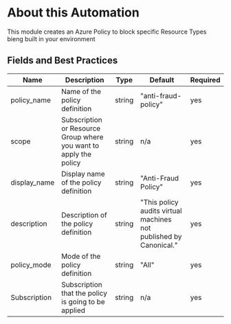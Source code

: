 # About this Automation

This module creates an Azure Policy to block specific Resource Types bieng built in your environment

## Fields and Best Practices

| Name              | Description                                                          | Type   | Default                                                           | Required |
|-------------------|----------------------------------------------------------------------|--------|-------------------------------------------------------------------|----------|
| policy_name       | Name of the policy definition                                        | string | "anti-fraud-policy"                                               | yes      |
| scope             | Subscription or Resource Group where you want to apply the policy    | string | n/a                                                               | yes      |
| display_name      | Display name of the policy definition                                | string | "Anti-Fraud Policy"                                               | yes      |
| description       | Description of the policy definition                                 | string | "This policy audits virtual machines not published by Canonical." | yes      |
| policy_mode       | Mode of the policy definition                                        | string | "All"                                                             | yes      |
| Subscription      | Subscription that the policy is going to be applied                  | string | n/a                                                               | yes      |



